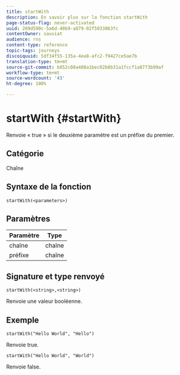 ```yaml
---
title: startWith
description: En savoir plus sur la fonction startWith
page-status-flag: never-activated
uuid: 269d590c-5a6d-40b9-a879-02f5033863fc
contentOwner: sauviat
audience: rns
content-type: reference
topic-tags: journeys
discoiquuid: 5df34f55-135a-4ea8-afc2-f9427ce5ae7b
translation-type: tm+mt
source-git-commit: b852c08a488a1bec02b8b31a1fccf1a8773b99af
workflow-type: tm+mt
source-wordcount: '43'
ht-degree: 100%

---
```



# startWith {#startWith}

Renvoie « true » si le deuxième paramètre est un préfixe du premier.

## Catégorie

Chaîne

## Syntaxe de la fonction

`startWith(<parameters>)`

## Paramètres

| Paramètre | Type |
|-------------|--------|
| chaîne | chaîne |
| préfixe | chaîne |

## Signature et type renvoyé

`startWith(<string>,<string>)`

Renvoie une valeur booléenne.

## Exemple

`startWith("Hello World", "Hello")`

Renvoie true.

`startWith("Hello World", "World")`

Renvoie false.
